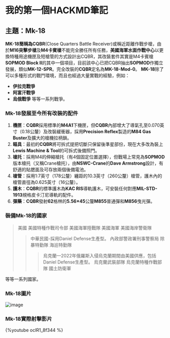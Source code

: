 # **我的第一個HACKMD筆記**
## 主題：Mk-18
**MK-18簡稱為CQBR**(Close Quarters Battle Receiver)或稱近距離作戰步槍，由於**M16突擊步槍**及**M4卡賓槍**不能完全勝任所有任務，**美國海軍水面作戰中心**以更換特種用途機匣及短槍管的方式設計出CQBR，其改裝套件其實是M4卡賓槍**SOPMOD Block II**的其中一個項目，目前該中心已把CQBR抽出**SOPMOD**作獨立發展，類似**MK-12-SPR**。完全改裝的**CQBR**定名為**MK-18-Mod-0**。
**MK-18**除了可以多種形式的戰鬥環境，而且也經過大量實戰的經驗，例如：
- **伊拉克戰爭**
- **阿富汗戰爭**
- **烏俄戰爭**
等等一系列戰爭。

### Mk-18發展至今所有改裝的配件
1. **機匣**：**CQBR**採用標準的**M4A1**下機匣，但**CQBR**內部增大了導氣孔至0.070英寸（0.18公釐）及改裝緩衝器，採用**Precision Reflex**製造的**M84 Gas Buster**及擴大的槍機拉柄鎖。
2. **瞄具**：最初的**CQBR**將可拆式提把切斷只保留後準星部份，現在大多改為裝上**Lewis Machine & Tool**的可拆式後備照門。
3. **槍托**：採用M4的伸縮槍托（有4個固定位置選擇），但戰場上常見為**SOPMOD**版本槍托（又稱Crane槍托），由**NSWC-Crane**的**Dave Armstrong**設計，有舒適的貼腮面及可存放兩個後備電池。
4. **槍管**：採用1:7英寸（178公釐）纏距的10.3英寸（260公釐）槍管，護木內的槍管直徑為0.625英寸（16公釐）。
5. **護木**：**CQBR**的標準護木為**KAC RIS**導軌護木，可安裝任何對應**MIL-STD-1913**規格皮卡汀尼導軌的配件。
6. **彈藥**：**CQBR**發射**62**格林的**5.56×45**公釐**M855**普通彈和**M856**曳光彈。

### 裝備Mk-18的國家
> 美國
美國特種作戰司令部
美國海軍陸戰隊
美國海軍
美國海岸警衛隊
>> 中華民國-採用Daniel Defense生產型。
內政部警政署刑事警察局
除暴特勤隊
海巡特勤隊
>>> 烏克蘭—2022年俄羅斯入侵烏克蘭期間由美國供應，包括Daniel Defense生產型。
烏克蘭武裝部隊
烏克蘭特種作戰部隊
國土防衛軍

等等一系列國家。
### **Mk-18圖片**
![image](https://hackmd.io/_uploads/HyINrc-2T.png)
### **Mk-18實際射擊影片**
{%youtube oclR1_8f344 %}
